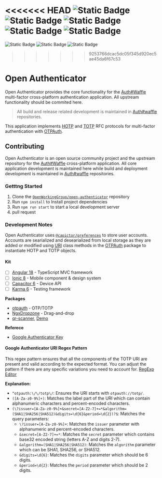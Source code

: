 <<<<<<< HEAD
![Static Badge](https://img.shields.io/badge/version-alpha-blue) ![Static Badge](https://img.shields.io/badge/build-passing-green) ![Static Badge](https://img.shields.io/badge/angular-18-white) ![Static Badge](https://img.shields.io/badge/ionic-7-white) ![Static Badge](https://img.shields.io/badge/nx-monorepo-teal)
=======
![Static Badge](https://img.shields.io/badge/version-alpha-blue) ![Static Badge](https://img.shields.io/badge/build-passing-green) ![Static Badge](https://img.shields.io/badge/mono--repo-grey)
>>>>>>> 9253766dcac5dc05f345d920ec5ae45da6f67c53

# Open Authenticator

Open Authenticator provides the core functionality for the [Auth#Waffle](https://authwaffle.app) multi-factor cross-platform authentication application. All upstream functionality should be commited here.

> All build and release related development is maintained in [Auth#waffle](https://github.com/AuthWaffle/authwaffle) repositories.

This application implements [HOTP](https://datatracker.ietf.org/doc/html/rfc4226) and [TOTP](https://datatracker.ietf.org/doc/html/rfc6238) RFC protocols for multi-factor authentication with [OTPAuth](https://github.com/hectorm/otpauth).

## Contributing

Open Authenticator is an open source community project and the upstream repository for the [Auth#Waffle](https://authwaffle.app) cross-platform application. All core application development is maintained here while build and deployment development is maintained in [Auth#waffle](https://github.com/AuthWaffle/authwaffle) repositories.

### Getttng Started

1. Clone the [`OpenWorkingGroup/open-authenticator`](https://github.com/OpenWorkingGroup/open-authenticator.git) repository
2. Run `npm install` to Install project dependencies
3. Run `npm run start` to start a local development server
4. pull request

### Development Notes

Open Authenticator uses [`@capictor/preferences`](https://capacitorjs.com/docs/apis/preferences?_gl=1*fqyk7c*_gcl_au*MTMzMTQ4NDQwMC4xNzI1NjgwMzAx*_ga*NTMxMTcxMDk3LjE3MjU2ODAzMDE.*_ga_REH9TJF6KF*MTcyODg0NzMxNy4yMi4xLjE3Mjg4NDc5NDEuMC4wLjA.) to store user accounts. Accounts are searialized and desearialized from local storage as they are added or modified using [URI](https://hectorm.github.io/otpauth/classes/URI.html) class methods in the [OTPAuth](https://github.com/hectorm/otpauth) package to instantiate HOTP and TOTP objects.

#### Kit

- [ ] [Angular 18](https://angular.dev) - TypeScript MVC framework
- [ ] [Ionic 8](https://github.com/ionic-team/ionic-framework/releases/v8.0.0) - Mobile component & design system
- [ ] [Capacitor 6](https://capacitorjs.com/docs) - Device API
- [ ] [Karma 6](https://angular.dev/guide/testing) - Testing framework

**Packages**

- [otpauth](https://github.com/hectorm/otpauth) - OTP/TOTP
- [NgxDropzone](https://www.npmjs.com/package/ngx-dropzone) - Drag-and-drop
- [qr-scanner](https://github.com/nimiq/qr-scanner), [Demo](https://nimiq.github.io/qr-scanner/demo/)

**Referece**

- [Google Authenticator Key](https://github.com/google/google-authenticator/wiki/Key-Uri-Format)

#### Google Authenticator URI Regex Pattern

This regex pattern ensures that all the components of the TOTP URI are present and valid according to the expected format. You can adjust the pattern if there are any specific variations you need to account for. [RegExp Editor](https://regex101.com/r/2lViJA/1)

**Explanation:**

- `^otpauth:\/\/totp\/`: Ensures the URI starts with `otpauth://totp/`.
- `([A-Za-z0-9%]+)`: Matches the label part of the URI which can contain alphanumeric characters and percent-encoded characters.
- `(\?issuer=[A-Za-z0-9%]+&secret=[A-Z2-7]+=*&algorithm=(SHA1|SHA256|SHA512)&digits=\d{6}&period=\d{2})?$`: Matches the query parameters:
  - `\?issuer=[A-Za-z0-9%]+`: Matches the `issuer` parameter with alphanumeric and percent-encoded characters.
  - `&secret=[A-Z2-7]+=*`: Matches the `secret` parameter which contains base32 encoded string (letters A-Z and digits 2-7).
  - `&algorithm=(SHA1|SHA256|SHA512)`: Matches the `algorithm` parameter which can be SHA1, SHA256, or SHA512.
  - `&digits=\d{6}`: Matches the `digits` parameter which should be 6 digits.
  - `&period=\d{2}`: Matches the `period` parameter which should be 2 digits.
